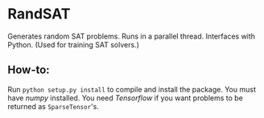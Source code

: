 # RandSAT
Generates random SAT problems. Runs in a parallel thread. Interfaces with Python. (Used for training SAT solvers.)

## How-to:
Run `python setup.py install` to compile and install the package.
You must have *numpy* installed. You need *Tensorflow* if you want problems to be returned as `SparseTensor`'s.
